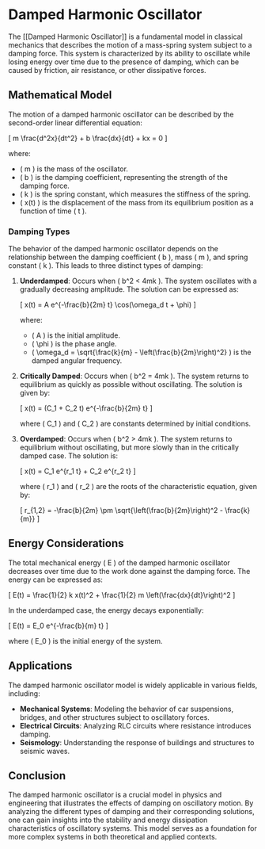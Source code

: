
# Damped Harmonic Oscillator

The [[Damped Harmonic Oscillator]] is a fundamental model in classical mechanics that describes the motion of a mass-spring system subject to a damping force. This system is characterized by its ability to oscillate while losing energy over time due to the presence of damping, which can be caused by friction, air resistance, or other dissipative forces.

## Mathematical Model

The motion of a damped harmonic oscillator can be described by the second-order linear differential equation:

\[
m \frac{d^2x}{dt^2} + b \frac{dx}{dt} + kx = 0
\]

where:
- \( m \) is the mass of the oscillator.
- \( b \) is the damping coefficient, representing the strength of the damping force.
- \( k \) is the spring constant, which measures the stiffness of the spring.
- \( x(t) \) is the displacement of the mass from its equilibrium position as a function of time \( t \).

### Damping Types

The behavior of the damped harmonic oscillator depends on the relationship between the damping coefficient \( b \), mass \( m \), and spring constant \( k \). This leads to three distinct types of damping:

1. **Underdamped**: Occurs when \( b^2 < 4mk \). The system oscillates with a gradually decreasing amplitude. The solution can be expressed as:

   \[
   x(t) = A e^{-\frac{b}{2m} t} \cos(\omega_d t + \phi)
   \]

   where:
   - \( A \) is the initial amplitude.
   - \( \phi \) is the phase angle.
   - \( \omega_d = \sqrt{\frac{k}{m} - \left(\frac{b}{2m}\right)^2} \) is the damped angular frequency.

2. **Critically Damped**: Occurs when \( b^2 = 4mk \). The system returns to equilibrium as quickly as possible without oscillating. The solution is given by:

   \[
   x(t) = (C_1 + C_2 t) e^{-\frac{b}{2m} t}
   \]

   where \( C_1 \) and \( C_2 \) are constants determined by initial conditions.

3. **Overdamped**: Occurs when \( b^2 > 4mk \). The system returns to equilibrium without oscillating, but more slowly than in the critically damped case. The solution is:

   \[
   x(t) = C_1 e^{r_1 t} + C_2 e^{r_2 t}
   \]

   where \( r_1 \) and \( r_2 \) are the roots of the characteristic equation, given by:

   \[
   r_{1,2} = -\frac{b}{2m} \pm \sqrt{\left(\frac{b}{2m}\right)^2 - \frac{k}{m}}
   \]

## Energy Considerations

The total mechanical energy \( E \) of the damped harmonic oscillator decreases over time due to the work done against the damping force. The energy can be expressed as:

\[
E(t) = \frac{1}{2} k x(t)^2 + \frac{1}{2} m \left(\frac{dx}{dt}\right)^2
\]

In the underdamped case, the energy decays exponentially:

\[
E(t) = E_0 e^{-\frac{b}{m} t}
\]

where \( E_0 \) is the initial energy of the system.

## Applications

The damped harmonic oscillator model is widely applicable in various fields, including:

- **Mechanical Systems**: Modeling the behavior of car suspensions, bridges, and other structures subject to oscillatory forces.
- **Electrical Circuits**: Analyzing RLC circuits where resistance introduces damping.
- **Seismology**: Understanding the response of buildings and structures to seismic waves.

## Conclusion

The damped harmonic oscillator is a crucial model in physics and engineering that illustrates the effects of damping on oscillatory motion. By analyzing the different types of damping and their corresponding solutions, one can gain insights into the stability and energy dissipation characteristics of oscillatory systems. This model serves as a foundation for more complex systems in both theoretical and applied contexts.
